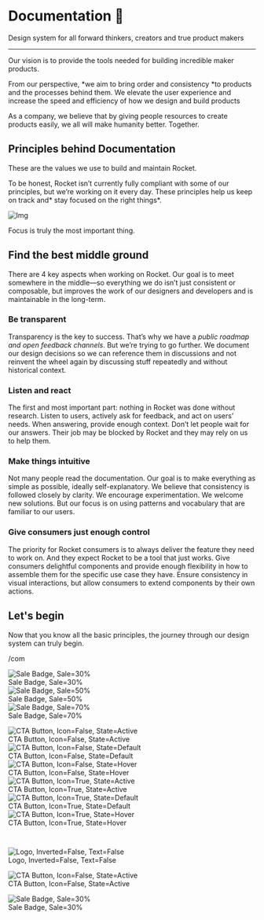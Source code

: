 
# Documentation 🚀

Design system for all forward thinkers, creators and true product makers

---

Our vision is to provide the tools needed for building incredible maker products.

From our perspective, *we aim to bring order and consistency *to products and the processes behind them. We elevate the user experience and increase the speed and efficiency of how we design and build products

As a company, we believe that by giving people resources to create products easily, we all will make humanity better. Together.

## Principles behind Documentation

These are the values we use to build and maintain Rocket.

To be honest, Rocket isn’t currently fully compliant with some of our principles, but we’re working on it every day. These principles help us keep on track and* stay focused on the right things*.

![Img](https://studio-assets.supernova.io/design-systems/14533/9289758a-6300-472a-bbc6-a57098081abf.jpeg)

Focus is truly the most important thing.

## Find the best middle ground

There are 4 key aspects when working on Rocket. Our goal is to meet somewhere in the middle—so everything we do isn’t just consistent or composable, but improves the work of our designers and developers and is maintainable in the long-term.

### Be transparent

Transparency is the key to success. That’s why we have a *public roadmap and open feedback channels*. But we’re trying to go further. We document our design decisions so we can reference them in discussions and not reinvent the wheel again by discussing stuff repeatedly and without historical context.

### Listen and react

The first and most important part: nothing in Rocket was done without research. Listen to users, actively ask for feedback, and act on users’ needs. When answering, provide enough context. Don’t let people wait for our answers. Their job may be blocked by Rocket and they may rely on us to help them.

### Make things intuitive

Not many people read the documentation. Our goal is to make everything as simple as possible, ideally self-explanatory. We believe that consistency is followed closely by clarity. We encourage experimentation. We welcome new solutions. But our focus is on using patterns and vocabulary that are familiar to our users.

### Give consumers just enough control

The priority for Rocket consumers is to always deliver the feature they need to work on. And they expect Rocket to be a tool that just works. Give consumers delightful components and provide enough flexibility in how to assemble them for the specific use case they have. Ensure consistency in visual interactions, but allow consumers to extend components by their own actions.

## Let's begin

Now that you know all the basic principles, the journey through our design system can truly begin.

/com

  
![Sale Badge, Sale=30%](https://studio-assets.supernova.io/design-systems/14533/3ffb2df9-9892-4f87-bb4f-937d682ef806.png)  
Sale Badge, Sale=30%  
![Sale Badge, Sale=50%](https://studio-assets.supernova.io/design-systems/14533/1ae0b213-d776-40e6-b64e-e2b4f81520f1.png)  
Sale Badge, Sale=50%  
![Sale Badge, Sale=70%](https://studio-assets.supernova.io/design-systems/14533/5ebe7d27-1a22-4453-ad35-35b0a23006dc.png)  
Sale Badge, Sale=70%  


  
![CTA Button, Icon=False, State=Active](https://studio-assets.supernova.io/design-systems/14533/b70e01d1-567c-4d11-9465-fabcf31b6550.png)  
CTA Button, Icon=False, State=Active  
![CTA Button, Icon=False, State=Default](https://studio-assets.supernova.io/design-systems/14533/8052e7c9-65e8-4f2a-a845-ecb5c3bb39d5.png)  
CTA Button, Icon=False, State=Default  
![CTA Button, Icon=False, State=Hover](https://studio-assets.supernova.io/design-systems/14533/092e43fc-18c0-418d-9963-ad1d58feb2b0.png)  
CTA Button, Icon=False, State=Hover  
![CTA Button, Icon=True, State=Active](https://studio-assets.supernova.io/design-systems/14533/0405598b-bcdd-4f4a-8ff8-bfd8719b48d7.png)  
CTA Button, Icon=True, State=Active  
![CTA Button, Icon=True, State=Default](https://studio-assets.supernova.io/design-systems/14533/0c6625fc-c846-4415-85aa-fa5fab448f2f.png)  
CTA Button, Icon=True, State=Default  
![CTA Button, Icon=True, State=Hover](https://studio-assets.supernova.io/design-systems/14533/82942d3b-bc1b-46e2-8eec-96c58bfeb473.png)  
CTA Button, Icon=True, State=Hover  


```javascript  
  
```

  
![Logo, Inverted=False, Text=False](https://studio-assets.supernova.io/design-systems/14533/089a1a99-dff3-4be3-a153-d67a8c49b546.png)  
Logo, Inverted=False, Text=False  


  
  


  
![CTA Button, Icon=False, State=Active](https://studio-assets.supernova.io/design-systems/14533/b70e01d1-567c-4d11-9465-fabcf31b6550.png)  
CTA Button, Icon=False, State=Active  


  
![Sale Badge, Sale=30%](https://studio-assets.supernova.io/design-systems/14533/3ffb2df9-9892-4f87-bb4f-937d682ef806.png)  
Sale Badge, Sale=30%  
